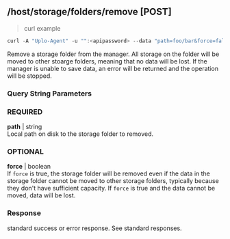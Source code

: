 ## /host/storage/folders/remove [POST]
> curl example

```go
curl -A "Uplo-Agent" -u "":<apipassword> --data "path=foo/bar&force=false" "localhost:8480/host/storage/folders/remove"
```

Remove a storage folder from the manager. All storage on the folder will be
moved to other stoarge folders, meaning that no data will be lost. If the
manager is unable to save data, an error will be returned and the operation will
be stopped.

### Query String Parameters
### REQUIRED
**path** | string  
Local path on disk to the storage folder to removed.

### OPTIONAL
**force** | boolean  
If `force` is true, the storage folder will be removed even if the data in the
storage folder cannot be moved to other storage folders, typically because they
don't have sufficient capacity. If `force` is true and the data cannot be moved,
data will be lost.

### Response

standard success or error response. See standard responses.